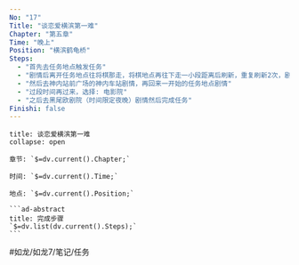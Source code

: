 ```yaml
---
No: "17"
Title: "谈恋爱横滨第一难"
Chapter: "第五章"
Time: "晚上"
Position: "横滨鹤龟桥"
Steps:
  - "首先去任务地点触发任务"
  - "剧情后离开任务地点往将棋那走，将棋地点再往下走一小段距离后刷新，重复刷新2次，剧情选择: 衣服"
  - "然后去神内站前广场的神内车站剧情，再回来一开始的任务地点剧情"
  - "过段时间再过来，选择: 电影院"
  - "之后去黑尾欧剧院（时间限定夜晚）剧情然后完成任务"
Finishi: false
---
```

````ad-question
title: 谈恋爱横滨第一难
collapse: open

章节: `$=dv.current().Chapter;`

时间: `$=dv.current().Time;`

地点: `$=dv.current().Position;`

```ad-abstract
title: 完成步骤
`$=dv.list(dv.current().Steps);`
```
````

#如龙/如龙7/笔记/任务 